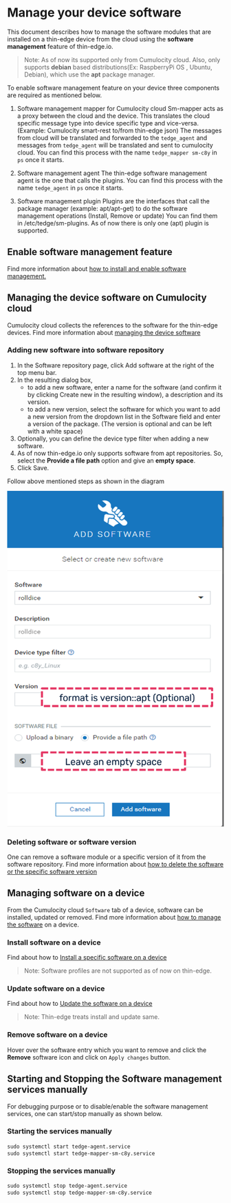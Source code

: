 # Manage your device software

This document describes how to manage the software modules that are installed on a thin-edge device from the 
cloud using the **software management** feature of thin-edge.io.

> Note: As of now its supported only from Cumulocity cloud. Also, only supports **debian** based
 distributions(Ex: RaspberryPi OS , Ubuntu, Debian), which use the **apt** package manager.
 
To enable software management feature on your device three components are required as mentioned below.

1. Software management mapper for Cumulocity cloud
   Sm-mapper acts  as a proxy between the cloud and the device.
   This translates the cloud specific message type into device specific type and vice-versa.(Example: Cumulocity smart-rest to/from thin-edge json)
   The messages from cloud will be translated and forwarded to the `tedge_agent` and messages from `tedge_agent` will be translated and sent to cumulocity cloud.
   You can find this process with the name `tedge_mapper sm-c8y` in `ps` once it starts.

2. Software management agent
   The thin-edge software management agent is the one that calls the plugins.
   You can find this process with the name `tedge_agent` in `ps` once it starts.

3. Software management plugin
   Plugins are the interfaces that call the package manager (example: apt/apt-get) to do the software management operations (Install, Remove or update)
   You can find them in /etc/tedge/sm-plugins.
   As of now there is only one (apt) plugin is supported.


## Enable software management feature
 
Find more information about [how to install and enable software management.](../../howto-guides/0012_install_and_enable_software_management.md)
 
## Managing the device software on Cumulocity cloud

Cumulocity cloud collects the references to the software for the thin-edge devices.
Find more information about [managing the device software](https://cumulocity.com/guides/users-guide/device-management/#managing-device-software)

### Adding new software into software repository

1. In the Software repository page, click Add software at the right of the top menu bar.
2. In the resulting dialog box,
   - to add a new software, enter a name for the software (and confirm it by clicking Create new in the resulting window),
     a description and its version.
   - to add a new version, select the software for which you want to add a new version from the dropdown list in the Software
     field and enter a version of the package. (The version is optional and can be left with a white space)
3. Optionally, you can define the device type filter when adding a new software.
4. As of now thin-edge.io only supports software from apt repositories. So, select the **Provide a file path** option and give an **empty space**.
5. Click Save.

Follow above mentioned steps as shown in the diagram

 ![Add new software](./images/add-new-software-to-repo.png)

### Deleting software or software version
One can remove a software module or a specific version of it from the software repository.
Find more information about [how to delete the software or the specific software version](https://cumulocity.com/guides/users-guide/device-management/#deleting-softwares-or-software-versions)



## Managing software on a device
From the Cumulocity cloud `Software` tab of a device, software can be installed, updated or removed.
Find more information about [how to manage the software](https://cumulocity.com/guides/users-guide/device-management/#managing-software-on-a-device) on a device.

### Install software on a device
Find about how to [Install a specific software on a device](https://cumulocity.com/guides/users-guide/device-management/#to-install-software-on-a-device)
> Note: Software profiles are not supported as of now on thin-edge.

### Update software on a device
Find about how to [Update the software on a device](https://cumulocity.com/guides/users-guide/device-management/#to-update-software-on-a-device)
> Note: Thin-edge treats install and update same.

### Remove software on a device
Hover over the software entry which you want to remove and click the **Remove** software icon and click on `Apply changes` button.



## Starting and Stopping the Software management services manually

For debugging purpose or to disable/enable the software management services, one can start/stop manually as shown below.

### Starting the services manually

```shell
sudo systemctl start tedge-agent.service
sudo systemctl start tedge-mapper-sm-c8y.service
```

### Stopping the services manually

```shell
sudo systemctl stop tedge-agent.service
sudo systemctl stop tedge-mapper-sm-c8y.service
```
